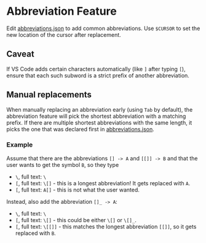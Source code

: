 # Abbreviation Feature

Edit [abbreviations.json](./abbreviations.json) to add common abbreviations.
Use `$CURSOR` to set the new location of the cursor after replacement.

## Caveat

If VS Code adds certain characters automatically (like `]` after typing `[`),
ensure that each such subword is a strict prefix of another abbreviation.

## Manual replacements

When manually replacing an abbreviation early (using `Tab` by default), the abbreviation feature will pick the shortest abbreviation with a matching prefix. 
If there are multiple shortest abbreviations with the same length, it picks the one that was declared first in [abbreviations.json](./abbreviations.json).

### Example

Assume that there are the abbreviations `[] -> A` and `[[]] -> B` and that the user wants to get the symbol `B`, so they type

-   `\`, full text: `\`
-   `[`, full text: `\[]` - this is a longest abbreviation! It gets replaced with `A`.
-   `[`, full text: `A[]` - this is not what the user wanted.

Instead, also add the abbreviation `[]_ -> A`:

-   `\`, full text: `\`
-   `[`, full text: `\[]` - this could be either `\[]` or `\[]_`.
-   `[`, full text: `\[[]]` - this matches the longest abbreviation `[[]]`, so it gets replaced with `B`.
